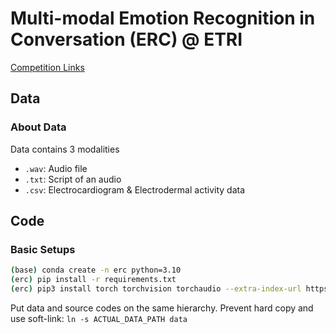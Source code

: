 # Multi-modal Emotion Recognition in Conversation (ERC) @ ETRI

[Competition Links](https://aifactory.space/competition/detail/2234)

## Data

### About Data
Data contains 3 modalities
- `.wav`: Audio file
- `.txt`: Script of an audio
- `.csv`: Electrocardiogram & Electrodermal activity data

## Code
### Basic Setups

```bash
(base) conda create -n erc python=3.10
(erc) pip install -r requirements.txt
(erc) pip3 install torch torchvision torchaudio --extra-index-url https://download.pytorch.org/whl/cu116
```

Put data and source codes on the same hierarchy. Prevent hard copy and use soft-link: `ln -s ACTUAL_DATA_PATH data`
